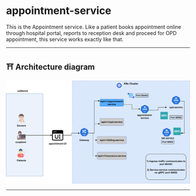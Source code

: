 # appointment-service

This is the Appointment service. Like a patient books appointment online through hospital portal, reports to reception desk and proceed for OPD appointment, this service works exactly like that.

---

## ⛩️ Architecture diagram
![appointment-service-diagram](../../docs/apt-service-diagram.svg)

---
